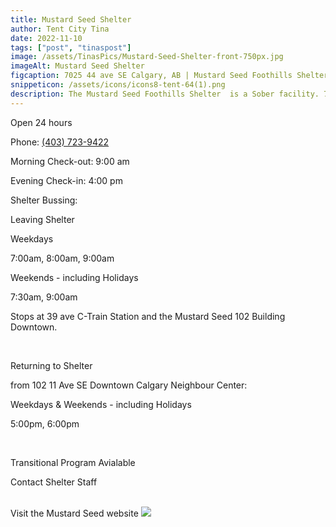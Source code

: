 ```yaml
---
title: Mustard Seed Shelter
author: Tent City Tina
date: 2022-11-10
tags: ["post", "tinaspost"]
image: /assets/TinasPics/Mustard-Seed-Shelter-front-750px.jpg
imageAlt: Mustard Seed Shelter
figcaption: 7025 44 ave SE Calgary, AB | Mustard Seed Foothills Shelter 
snippeticon: /assets/icons/icons8-tent-64(1).png
description: The Mustard Seed Foothills Shelter  is a Sober facility. 7025 44 ave SE Calgary, AB T2C 4E8
---
```

<p class="subHeader">
Open 24 hours
</p>
Phone: <a href="tel:403-723-9422">(403) 723-9422</a>

Morning Check-out: 9:00 am

Evening Check-in: 4:00 pm

<div class="post__body">

<p class="subHeader">
Shelter Bussing:
</p>
<p>
Leaving Shelter
</p>
<p>
Weekdays 
</p>
<p>
7:00am, 8:00am, 9:00am
</p>
<p>
Weekends - including Holidays 
</p>
<p>
7:30am, 9:00am
</p>
<p>
Stops at 39 ave C-Train Station and the Mustard Seed 102 Building Downtown.
</p>
<br>
<p>
Returning to Shelter
</p>
<p>
from 102 11 Ave SE Downtown Calgary Neighbour Center:
</p>

<p>
Weekdays & Weekends - including Holidays
</p>
<p>
5:00pm, 6:00pm
</p>

<br>

<p class="subHeader">
Transitional Program Avialable
</p>
<p>
Contact Shelter Staff
</p>

<br>
<div class="post__link">
Visit the Mustard Seed website
<a class="" href="https://theseed.ca" target="_blank"><img src="/assets/TinasPics/Mustard Seed Logo.jpg"></a>
</div>